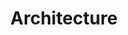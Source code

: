 ---
extends: _layouts.tag
title: Architecture
description: A collection of Articles that are about Software Architecture
---